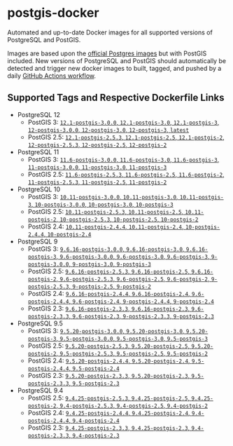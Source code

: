 # postgis-docker

Automated and up-to-date Docker images for all supported versions of PostgreSQL and PostGIS.

Images are based upon the [official Postgres images](https://hub.docker.com/_/postgres) but with PostGIS included. New versions of PostgreSQL and PostGIS should automatically be detected and trigger new docker images to built, tagged, and pushed by a daily [GitHub Actions workflow](https://github.com/GUI/postgis-docker/blob/master/.github/workflows/main.yml).

## Supported Tags and Respective Dockerfile Links

- PostgreSQL 12
  - PostGIS 3: [`12.1-postgis-3.0.0`, `12.1-postgis-3.0`, `12.1-postgis-3`, `12-postgis-3.0.0`, `12-postgis-3.0`, `12-postgis-3`, `latest`](https://github.com/GUI/postgis-docker/blob/master/12/postgis-3/Dockerfile)
  - PostGIS 2.5: [`12.1-postgis-2.5.3`, `12.1-postgis-2.5`, `12.1-postgis-2`, `12-postgis-2.5.3`, `12-postgis-2.5`, `12-postgis-2`](https://github.com/GUI/postgis-docker/blob/master/12/postgis-2.5/Dockerfile)
- PostgreSQL 11
  - PostGIS 3: [`11.6-postgis-3.0.0`, `11.6-postgis-3.0`, `11.6-postgis-3`, `11-postgis-3.0.0`, `11-postgis-3.0`, `11-postgis-3`](https://github.com/GUI/postgis-docker/blob/master/11/postgis-3/Dockerfile)
  - PostGIS 2.5: [`11.6-postgis-2.5.3`, `11.6-postgis-2.5`, `11.6-postgis-2`, `11-postgis-2.5.3`, `11-postgis-2.5`, `11-postgis-2`](https://github.com/GUI/postgis-docker/blob/master/11/postgis-2.5/Dockerfile)
- PostgreSQL 10
  - PostGIS 3: [`10.11-postgis-3.0.0`, `10.11-postgis-3.0`, `10.11-postgis-3`, `10-postgis-3.0.0`, `10-postgis-3.0`, `10-postgis-3`](https://github.com/GUI/postgis-docker/blob/master/10/postgis-3/Dockerfile)
  - PostGIS 2.5: [`10.11-postgis-2.5.3`, `10.11-postgis-2.5`, `10.11-postgis-2`, `10-postgis-2.5.3`, `10-postgis-2.5`, `10-postgis-2`](https://github.com/GUI/postgis-docker/blob/master/10/postgis-2.5/Dockerfile)
  - PostGIS 2.4: [`10.11-postgis-2.4.4`, `10.11-postgis-2.4`, `10-postgis-2.4.4`, `10-postgis-2.4`](https://github.com/GUI/postgis-docker/blob/master/10/postgis-2.4/Dockerfile)
- PostgreSQL 9
  - PostGIS 3: [`9.6.16-postgis-3.0.0`, `9.6.16-postgis-3.0`, `9.6.16-postgis-3`, `9.6-postgis-3.0.0`, `9.6-postgis-3.0`, `9.6-postgis-3`, `9-postgis-3.0.0`, `9-postgis-3.0`, `9-postgis-3`](https://github.com/GUI/postgis-docker/blob/master/9.6/postgis-3/Dockerfile)
  - PostGIS 2.5: [`9.6.16-postgis-2.5.3`, `9.6.16-postgis-2.5`, `9.6.16-postgis-2`, `9.6-postgis-2.5.3`, `9.6-postgis-2.5`, `9.6-postgis-2`, `9-postgis-2.5.3`, `9-postgis-2.5`, `9-postgis-2`](https://github.com/GUI/postgis-docker/blob/master/9.6/postgis-2.5/Dockerfile)
  - PostGIS 2.4: [`9.6.16-postgis-2.4.4`, `9.6.16-postgis-2.4`, `9.6-postgis-2.4.4`, `9.6-postgis-2.4`, `9-postgis-2.4.4`, `9-postgis-2.4`](https://github.com/GUI/postgis-docker/blob/master/9.6/postgis-2.4/Dockerfile)
  - PostGIS 2.3: [`9.6.16-postgis-2.3.3`, `9.6.16-postgis-2.3`, `9.6-postgis-2.3.3`, `9.6-postgis-2.3`, `9-postgis-2.3.3`, `9-postgis-2.3`](https://github.com/GUI/postgis-docker/blob/master/9.6/postgis-2.3/Dockerfile)
- PostgreSQL 9.5
  - PostGIS 3: [`9.5.20-postgis-3.0.0`, `9.5.20-postgis-3.0`, `9.5.20-postgis-3`, `9.5-postgis-3.0.0`, `9.5-postgis-3.0`, `9.5-postgis-3`](https://github.com/GUI/postgis-docker/blob/master/9.5/postgis-3/Dockerfile)
  - PostGIS 2.5: [`9.5.20-postgis-2.5.3`, `9.5.20-postgis-2.5`, `9.5.20-postgis-2`, `9.5-postgis-2.5.3`, `9.5-postgis-2.5`, `9.5-postgis-2`](https://github.com/GUI/postgis-docker/blob/master/9.5/postgis-2.5/Dockerfile)
  - PostGIS 2.4: [`9.5.20-postgis-2.4.4`, `9.5.20-postgis-2.4`, `9.5-postgis-2.4.4`, `9.5-postgis-2.4`](https://github.com/GUI/postgis-docker/blob/master/9.5/postgis-2.4/Dockerfile)
  - PostGIS 2.3: [`9.5.20-postgis-2.3.3`, `9.5.20-postgis-2.3`, `9.5-postgis-2.3.3`, `9.5-postgis-2.3`](https://github.com/GUI/postgis-docker/blob/master/9.5/postgis-2.3/Dockerfile)
- PostgreSQL 9.4
  - PostGIS 2.5: [`9.4.25-postgis-2.5.3`, `9.4.25-postgis-2.5`, `9.4.25-postgis-2`, `9.4-postgis-2.5.3`, `9.4-postgis-2.5`, `9.4-postgis-2`](https://github.com/GUI/postgis-docker/blob/master/9.4/postgis-2.5/Dockerfile)
  - PostGIS 2.4: [`9.4.25-postgis-2.4.4`, `9.4.25-postgis-2.4`, `9.4-postgis-2.4.4`, `9.4-postgis-2.4`](https://github.com/GUI/postgis-docker/blob/master/9.4/postgis-2.4/Dockerfile)
  - PostGIS 2.3: [`9.4.25-postgis-2.3.3`, `9.4.25-postgis-2.3`, `9.4-postgis-2.3.3`, `9.4-postgis-2.3`](https://github.com/GUI/postgis-docker/blob/master/9.4/postgis-2.3/Dockerfile)
